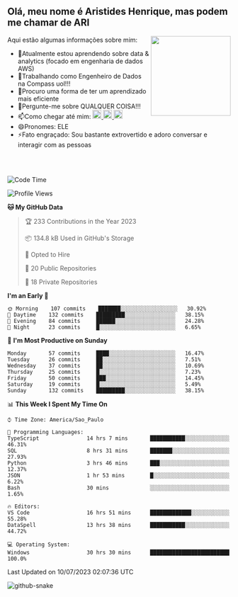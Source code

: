 ## Olá, meu nome é Aristides Henrique, mas podem me chamar de ARI

<div >
Aqui estão algumas informações sobre mim:<img align="right" height="180em" src="https://user-images.githubusercontent.com/97318481/177042589-45d62122-82a9-4a32-b3a7-87b322825b2f.png">
</div>

- 🌱Atualmente estou aprendendo sobre data & analytics (focado em engenharia de dados AWS)
- 👯Trabalhando como Engenheiro de Dados na Compass uol!!!
- 🤔Procuro uma forma de ter um aprendizado mais eficiente
- 💬Pergunte-me sobre QUALQUER COISA!!!
- 📫Como chegar até mim:
  <a href="https://www.instagram.com/aryhenry/" target="_blank">
  <img src="https://img.shields.io/badge/-Instagram-%23E4405F?style=for-the-badge&logo=instagram&logoColor=black" height="20px">
  </a>
  <a href="https://www.linkedin.com/in/aristides-henrique/" target="_blank">
  <img src="https://img.shields.io/badge/-LinkedIn-%230077B5?style=for-the-badge&logo=linkedin&logoColor=black" height="20px">
  </a> 
  <a href="mailto:arihenriqueuna@gmail.com">
  <img src="https://img.shields.io/badge/-Gmail-%23333?style=for-the-badge&logo=gmail&logoColor=white" height="20px">
  </a>
- 😄Pronomes: ELE
- ⚡Fato engraçado: Sou bastante extrovertido e adoro conversar e interagir com as pessoas
<br/>
<br/>


<!--START_SECTION:waka-->
![Code Time](http://img.shields.io/badge/Code%20Time-954%20hrs%2034%20mins-blue)

![Profile Views](http://img.shields.io/badge/Profile%20Views-40-blue)

**🐱 My GitHub Data** 

> 🏆 233 Contributions in the Year 2023
 > 
> 📦 134.8 kB Used in GitHub's Storage 
 > 
> 💼 Opted to Hire
 > 
> 📜 20 Public Repositories 
 > 
> 🔑 18 Private Repositories  
 > 
**I'm an Early 🐤** 

```text
🌞 Morning    107 commits    ███████░░░░░░░░░░░░░░░░░░   30.92% 
🌇 Daytime    132 commits    █████████░░░░░░░░░░░░░░░░   38.15% 
🌃 Evening    84 commits     ██████░░░░░░░░░░░░░░░░░░░   24.28% 
🌙 Night      23 commits     █░░░░░░░░░░░░░░░░░░░░░░░░   6.65%

```
📅 **I'm Most Productive on Sunday** 

```text
Monday       57 commits     ████░░░░░░░░░░░░░░░░░░░░░   16.47% 
Tuesday      26 commits     ██░░░░░░░░░░░░░░░░░░░░░░░   7.51% 
Wednesday    37 commits     ██░░░░░░░░░░░░░░░░░░░░░░░   10.69% 
Thursday     25 commits     █░░░░░░░░░░░░░░░░░░░░░░░░   7.23% 
Friday       50 commits     ███░░░░░░░░░░░░░░░░░░░░░░   14.45% 
Saturday     19 commits     █░░░░░░░░░░░░░░░░░░░░░░░░   5.49% 
Sunday       132 commits    █████████░░░░░░░░░░░░░░░░   38.15%

```


📊 **This Week I Spent My Time On** 

```text
⌚︎ Time Zone: America/Sao_Paulo

💬 Programming Languages: 
TypeScript               14 hrs 7 mins       ███████████░░░░░░░░░░░░░░   46.31% 
SQL                      8 hrs 31 mins       ███████░░░░░░░░░░░░░░░░░░   27.93% 
Python                   3 hrs 46 mins       ███░░░░░░░░░░░░░░░░░░░░░░   12.37% 
JSON                     1 hr 53 mins        █░░░░░░░░░░░░░░░░░░░░░░░░   6.22% 
Bash                     30 mins             ░░░░░░░░░░░░░░░░░░░░░░░░░   1.65%

🔥 Editors: 
VS Code                  16 hrs 51 mins      █████████████░░░░░░░░░░░░   55.28% 
DataSpell                13 hrs 38 mins      ███████████░░░░░░░░░░░░░░   44.72%

💻 Operating System: 
Windows                  30 hrs 30 mins      █████████████████████████   100.0%

```


 Last Updated on 10/07/2023 02:07:36 UTC
<!--END_SECTION:waka-->

<img alt="github-snake" src="https://github.com/AriHenrique/AriHenrique/blob/output/github-contribution-grid-snake-dark.svg" />

